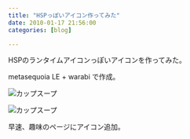 ```yaml
---
title: "HSPっぽいアイコン作ってみた"
date: 2010-01-17 21:56:00
categories: [blog]

---
```


HSPのランタイムアイコンっぽいアイコンを作ってみた。

metasequoia LE + warabi で作成。

![][1]

 [1]: /images/2010_0117_soup_cup.gif "カップスープ"

![][2]

 [2]: /images/2010_0117_soup_cup_toon.gif "カップスープ"

早速、趣味のページにアイコン追加。